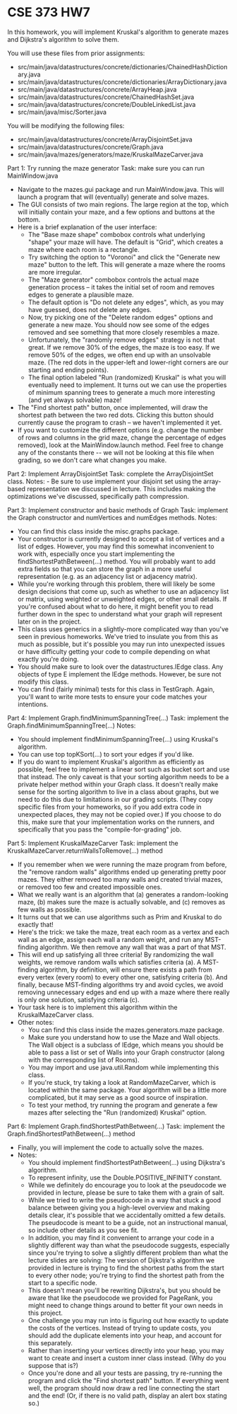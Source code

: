 # CSE 373 HW7
In this homework, you will implement Kruskal's algorithm to generate mazes and Dijkstra's algorithm to solve them.

You will use these files from prior assignments:
   - src/main/java/datastructures/concrete/dictionaries/ChainedHashDictionary.java
   - src/main/java/datastructures/concrete/dictionaries/ArrayDictionary.java
   - src/main/java/datastructures/concrete/ArrayHeap.java
   - src/main/java/datastructures/concrete/ChainedHashSet.java
   - src/main/java/datastructures/concrete/DoubleLinkedList.java
   - src/main/java/misc/Sorter.java
   
You will be modifying the following files:
   - src/main/java/datastructures/concrete/ArrayDisjointSet.java
   - src/main/java/datastructures/concrete/Graph.java
   - src/main/java/mazes/generators/maze/KruskalMazeCarver.java

Part 1: Try running the maze generator
Task: make sure you can run MainWindow.java
   - Navigate to the mazes.gui package and run MainWindow.java. This will launch a program that will (eventually) generate and solve          mazes.
   - The GUI consists of two main regions. The large region at the top, which will initially contain your maze, and a few options and        buttons at the bottom.
   - Here is a brief explanation of the user interface:
        - The "Base maze shape" combobox controls what underlying "shape" your maze will have. The default is "Grid", which creates a             maze where each room is a rectangle.
        - Try switching the option to "Voronoi" and click the "Generate new maze" button to the left. This will generate a maze where             the rooms are more irregular.
        - The "Maze generator" combobox controls the actual maze generation process – it takes the initial set of room and removes edges           to generate a plausible maze.
        - The default option is "Do not delete any edges", which, as you may have guessed, does not delete any edges.
        - Now, try picking one of the "Delete random edges" options and generate a new maze. You should now see some of the edges                 removed and see something that more closely resembles a maze.
        - Unfortunately, the "randomly remove edges" strategy is not that great. If we remove 30% of the edges, the maze is too easy. If           we remove 50% of the edges, we often end up with an unsolvable maze. (The red dots in the upper-left and lower-right corners             are our starting and ending points).
        - The final option labeled "Run (randomized) Kruskal" is what you will eventually need to implement. It turns out we can use the           properties of minimum spanning trees to generate a much more interesting (and yet always solvable) maze!
   - The "Find shortest path" button, once implemented, will draw the shortest path between the two red dots. Clicking this button            should currently cause the program to crash – we haven't implemented it yet.
   - If you want to customize the different options (e.g. change the number of rows and columns in the grid maze, change the percentage      of edges removed), look at the MainWindow.launch method. Feel free to change any of the constants there -- we will not be looking        at this file when grading, so we don't care what changes you make.

Part 2: Implement ArrayDisjointSet
Task: complete the ArrayDisjointSet class.
Notes:
    - Be sure to use implement your disjoint set using the array-based representation we discussed in lecture. This includes making           the optimizations we've discussed, specifically path compression.

Part 3: Implement constructor and basic methods of Graph
Task: implement the Graph constructor and numVertices and numEdges methods.
Notes:
   - You can find this class inside the misc.graphs package.
   - Your constructor is currently designed to accept a list of vertices and a list of edges. However, you may find this somewhat            inconvenient to work with, especially once you start implementing the findShortestPathBetween(...) method. You will probably want        to add extra fields so that you can store the graph in a more useful representation (e.g. as an adjacency list or adjacency              matrix).
   - While you're working through this problem, there will likely be some design decisions that come up, such as whether to use an            adjacency list or matrix, using weighted or unweighted edges, or other small details. If you're confused about what to do here, it      might benefit you to read further down in the spec to understand what your graph will represent later on in the project.
   - This class uses generics in a slightly-more complicated way than you've seen in previous homeworks. We've tried to insulate you          from this as much as possible, but it's possible you may run into unexpected issues or have difficulty getting your code to compile      depending on what exactly you're doing.
   - You should make sure to look over the datastructures.IEdge class. Any objects of type E implement the IEdge methods. However, be        sure not modify this class.
   - You can find (fairly minimal) tests for this class in TestGraph. Again, you'll want to write more tests to ensure your code matches      your intentions.

Part 4: Implement Graph.findMinimumSpanningTree(...)
Task: implement the Graph.findMinimumSpanningTree(...)
Notes:
   - You should implement findMinimumSpanningTree(...) using Kruskal's algorithm.
   - You can use top topKSort(...) to sort your edges if you'd like.
   - If you do want to implement Kruskal's algorithm as efficiently as possible, feel free to implement a linear sort such as bucket          sort and use that instead. The only caveat is that your sorting algorithm needs to be a private helper method within your Graph          class. It doesn't really make sense for the sorting algorithm to live in a class about graphs, but we need to do this due to            limitations in our grading scripts. (They copy specific files from your homeworks, so if you add extra code in unexpected places,        they may not be copied over.) If you choose to do this, make sure that your implementation works on the runners, and specifically        that you pass the "compile-for-grading" job.

Part 5: Implement KruskalMazeCarver
Task: implement the KruskalMazeCarver.returnWallsToRemove(...) method
   - If you remember when we were running the maze program from before, the "remove random walls" algorithms ended up generating pretty      poor mazes. They either removed too many walls and created trivial mazes, or removed too few and created impossible ones.
   - What we really want is an algorithm that (a) generates a random-looking maze, (b) makes sure the maze is actually solvable, and (c)      removes as few walls as possible.
   - It turns out that we can use algorithms such as Prim and Kruskal to do exactly that!
   - Here's the trick: we take the maze, treat each room as a vertex and each wall as an edge, assign each wall a random weight, and run      any MST-finding algorithm. We then remove any wall that was a part of that MST.
   - This will end up satisfying all three criteria! By randomizing the wall weights, we remove random walls which satisfies criteria        (a). A MST-finding algorithm, by definition, will ensure there exists a path from every vertex (every room) to every other one,          satisfying criteria (b). And finally, because MST-finding algorithms try and avoid cycles, we avoid removing unnecessary edges and      end up with a maze where there really is only one solution, satisfying criteria (c).
   - Your task here is to implement this algorithm within the KruskalMazeCarver class.
   - Other notes:
        - You can find this class inside the mazes.generators.maze package.
        - Make sure you understand how to use the Maze and Wall objects. The Wall object is a subclass of IEdge, which means you should           be able to pass a list or set of Walls into your Graph constructor (along with the corresponding list of Rooms).
        - You may import and use java.util.Random while implementing this class.
        - If you're stuck, try taking a look at RandomMazeCarver, which is located within the same package. Your algorithm will be a               little more complicated, but it may serve as a good source of inspiration.
        - To test your method, try running the program and generate a few mazes after selecting the "Run (randomized) Kruskal" option.

Part 6: Implement Graph.findShortestPathBetween(...)
Task: implement the Graph.findShortestPathBetween(...) method
   - Finally, you will implement the code to actually solve the mazes.
   - Notes:
        - You should implement findShortestPathBetween(...) using Dijkstra's algorithm.
        - To represent infinity, use the Double.POSITIVE_INFINITY constant.
        - While we definitely do encourage you to look at the pseudocode we provided in lecture, please be sure to take them with a               grain of salt.
        - While we tried to write the pseudocode in a way that stuck a good balance between giving you a high-level overview and making           details clear, it's possible that we accidentally omitted a few details. The pseudocode is meant to be a guide, not an                   instructional manual, so include other details as you see fit.
        - In addition, you may find it convenient to arrange your code in a slightly different way than what the pseudocode suggests,             especially since you're trying to solve a slightly different problem than what the lecture slides are solving: The version of           Dijkstra's algorithm we provided in lecture is trying to find the shortest paths from the start to every other node; you're             trying to find the shortest path from the start to a specific node.
        - This doesn't mean you'll be rewriting Dijkstra's, but you should be aware that like the pseudocode we provided for PageRank,             you might need to change things around to better fit your own needs in this project.
        - One challenge you may run into is figuring out how exactly to update the costs of the vertices. Instead of trying to update             costs, you should add the duplicate elements into your heap, and account for this separately.
        - Rather than inserting your vertices directly into your heap, you may want to create and insert a custom inner class instead.             (Why do you suppose that is?)
        - Once you're done and all your tests are passing, try re-running the program and click the "Find shortest path" button. If               everything went well, the program should now draw a red line connecting the start and the end!
          (Or, if there is no valid path, display an alert box stating so.)
